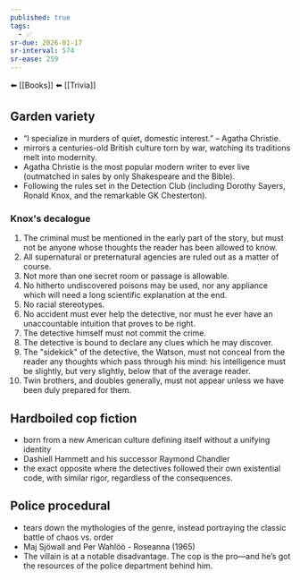 ```yaml
---
published: true
tags:
  - ✅
sr-due: 2026-01-17
sr-interval: 574
sr-ease: 259
---
```

⬅️ [[Books]]
⬅️ [[Trivia]]
## Garden variety
- “I specialize in murders of quiet, domestic interest.” – Agatha Christie.
-  mirrors a centuries-old British culture torn by war, watching its traditions melt into modernity. 
- Agatha Christie is the most popular modern writer to ever live (outmatched in sales by only Shakespeare and the Bible).
- Following the rules set in the Detection Club (including Dorothy Sayers, Ronald Knox, and the remarkable GK Chesterton). 

### Knox's decalogue
1. The criminal must be mentioned in the early part of the story, but must not be anyone whose thoughts the reader has been allowed to know.
2. All supernatural or preternatural agencies are ruled out as a matter of course.
3. Not more than one secret room or passage is allowable.
4. No hitherto undiscovered poisons may be used, nor any appliance which will need a long scientific explanation at the end.
5. No racial stereotypes. 
6. No accident must ever help the detective, nor must he ever have an unaccountable intuition that proves to be right.
7. The detective himself must not commit the crime.
8. The detective is bound to declare any clues which he may discover.
9. The "sidekick" of the detective, the Watson, must not conceal from the reader any thoughts which pass through his mind: his intelligence must be slightly, but very slightly, below that of the average reader.
10. Twin brothers, and doubles generally, must not appear unless we have been duly prepared for them.

## Hardboiled cop fiction
- born from a new American culture defining itself without a unifying identity
-  Dashiell Hammett and his successor Raymond Chandler
-  the exact opposite where the detectives followed their own existential code, with similar rigor, regardless of the consequences. 

## Police procedural
- tears down the mythologies of the genre, instead portraying the classic battle of chaos vs. order
- Maj Sjöwall and Per Wahlöö - Roseanna (1965)
- The villain is at a notable disadvantage. The cop is the pro—and he’s got the resources of the police department behind him.